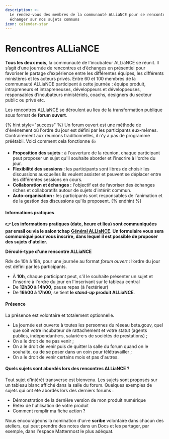 ```yaml
---
description: >-
  Le rendez-vous des membres de la communauté ALLiaNCE pour se rencontrer et
  échanger sur nos sujets communs
icon: calendar-star
---
```


# Rencontres ALLiaNCE

**Tous les deux mois**, la communauté de l'incubateur ALLiaNCE se réunit. Il s’agit d’une journée de rencontres et d’échanges en présentiel pour favoriser le partage d’expérience entre les différentes équipes, les différents ministères et les acteurs privés. Entre 60 et 100 membres de la communauté ALLiaNCE participent à cette journée : équipe produit, intrapreneurs et intrapreneuses, développeurs et développeuses, responsables d’incubateurs ministériels, coachs, designers du secteur public ou privé etc.

Les rencontres ALLiaNCE  se déroulent au lieu de la transformation publique sous format de **forum ouvert**.

{% hint style="success" %}
Un forum ouvert est une méthode de d'événement où l'ordre du jour est défini par les participants eux-mêmes. Contrairement aux réunions traditionnelles, il n'y a pas de programme préétabli. Voici comment cela fonctionne :thumbsup:

* **Proposition des sujets :** à l'ouverture de la réunion, chaque participant peut proposer un sujet qu'il souhaite aborder et l'inscrire à l'ordre du jour.
* **Flexibilité des sessions :** les participants sont libres de choisir les discussions auxquelles ils veulent assister et peuvent se déplacer entre les différentes sessions en cours.
* **Collaboration et échanges :** l'objectif est de favoriser des échanges riches et collaboratifs autour de sujets d'intérêt commun.
* **Auto-organisation :** les participants sont responsables de l'animation et de la gestion des discussions qu'ils proposent.
{% endhint %}

#### **Informations pratiques**&#x20;

**👉 Les informations pratiques (date, heure et lieu) sont communiquées par email ou via le salon tchap** [**Général ALLiaNCE**](https://www.tchap.gouv.fr/#/room/!tPzThAoNsAAClYSczG:agent.dinum.tchap.gouv.fr?via=agent.dinum.tchap.gouv.fr)**. Un formulaire vous sera communiqué pour vous inscrire, dans lequel il est possible de proposer des sujets d'atelier.**

**Déroulé-type d'une rencontre ALLiaNCE**

Rdv de 10h à 18h, pour une journée au format _forum ouvert_ : l’ordre du jour est défini par les participants.

* À **10h**, chaque participant peut, s'il le souhaite présenter un sujet et l'inscrire à l'ordre du jour en l'inscrivant sur le tableau central
* De **12h30 à 14h00**, pause repas (à l'extérieur)
* De **16h00 à 17h00**, se tient **le&#x20;**_**stand-up**_**&#x20;produit ALLiaNCE**.

#### **Présence**

La présence est volontaire et totalement optionnelle.

* La journée est ouverte à toutes les personnes du réseau beta.gouv, quel que soit votre incubateur de rattachement et votre statut (agents publics, indépendant·e·s, salarié·e·s de sociétés de prestations) ;
* On a le droit de ne pas venir ;
* On a le droit de venir puis de quitter la salle du forum quand on le souhaite, ou de se poser dans un coin pour télétravailler ;
* On a le droit de venir certains mois et pas d'autres.

#### **Quels sujets sont abordés lors des rencontres ALLiaNCE ?**

Tout sujet d'intérêt transverse est bienvenu. Les sujets sont proposés sur un tableau blanc affiché dans la salle du forum. Quelques exemples de sujets qui ont été abordés lors des derniers forums :

* Démonstration de la dernière version de mon produit numérique
* Retex de l'utilisation de votre produit&#x20;
* Comment remplir ma fiche action ?

Nous encourageons la nomination d'un·e **scribe** volontaire dans chacun des ateliers, qui peut prendre des notes dans un Docs et les partager, par exemple, dans l'espace Mattermost le plus adéquat.

